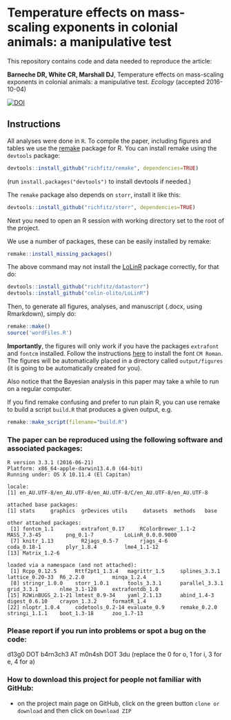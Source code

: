 # Temperature effects on mass-scaling exponents in colonial animals: a manipulative test

This repository contains code and data needed to reproduce the article:

**Barneche DR, White CR, Marshall DJ**, Temperature effects on mass-scaling exponents in colonial animals: a manipulative test. *Ecology* (accepted 2016-10-04)

[![DOI](https://zenodo.org/badge/46690645.svg)](https://zenodo.org/badge/latestdoi/46690645)

## Instructions

All analyses were done in `R`. To compile the paper, including figures and tables we use the [remake](https://github.com/richfitz/remake) package for R. You can install remake using the `devtools` package:

```r
devtools::install_github("richfitz/remake", dependencies=TRUE)
```
(run `install.packages("devtools")` to install devtools if needed.)

The `remake` package also depends on `storr`, install it like this:
```r
devtools::install_github("richfitz/storr", dependencies=TRUE)
```

Next you need to open an R session with working directory set to the root of the project.

We use a number of packages, these can be easily installed by remake:

```r
remake::install_missing_packages()
```

The above command may not install the [LoLinR](https://github.com/colin-olito/LoLinR) package correctly, for that do:
```r
devtools::install_github("richfitz/datastorr")
devtools::install_github("colin-olito/LoLinR")
```

Then, to generate all figures, analyses, and manuscript (.docx, using Rmarkdown), simply do:

```r
remake::make()
source('wordFiles.R')
```

**Importantly**, the figures will only work if you have the packages `extrafont` and `fontcm` installed. Follow the instructions [here](https://cran.r-project.org/web/packages/fontcm/README.html) to install the font `CM Roman`. The figures will be automatically placed in a directory called `output/figures` (it is going to be automatically created for you).  

Also notice that the Bayesian analysis in this paper may take a while to run on a regular computer.  

If you find remake confusing and prefer to run plain R, you can use remake to build a script `build.R` that produces a given output, e.g.

```r
remake::make_script(filename="build.R")
```

### The paper can be reproduced using the following software and associated packages:
```
R version 3.3.1 (2016-06-21)
Platform: x86_64-apple-darwin13.4.0 (64-bit)
Running under: OS X 10.11.4 (El Capitan)

locale:
[1] en_AU.UTF-8/en_AU.UTF-8/en_AU.UTF-8/C/en_AU.UTF-8/en_AU.UTF-8

attached base packages:
[1] stats     graphics  grDevices utils     datasets  methods   base     

other attached packages:
 [1] fontcm_1.1         extrafont_0.17     RColorBrewer_1.1-2 MASS_7.3-45        png_0.1-7          LoLinR_0.0.0.9000 
 [7] knitr_1.13         R2jags_0.5-7       rjags_4-6          coda_0.18-1        plyr_1.8.4         lme4_1.1-12       
[13] Matrix_1.2-6      

loaded via a namespace (and not attached):
 [1] Rcpp_0.12.5      Rttf2pt1_1.3.4   magrittr_1.5     splines_3.3.1    lattice_0.20-33  R6_2.2.0         minqa_1.2.4     
 [8] stringr_1.0.0    storr_1.0.1      tools_3.3.1      parallel_3.3.1   grid_3.3.1       nlme_3.1-128     extrafontdb_1.0 
[15] R2WinBUGS_2.1-21 lmtest_0.9-34    yaml_2.1.13      abind_1.4-3      digest_0.6.10    crayon_1.3.2     formatR_1.4     
[22] nloptr_1.0.4     codetools_0.2-14 evaluate_0.9     remake_0.2.0     stringi_1.1.1    boot_1.3-18      zoo_1.7-13      
```
### Please report if you run into problems or spot a bug on the code:
d13g0 DOT b4rn3ch3 AT m0n4sh DOT 3du (replace the 0 for o, 1 for i, 3 for e, 4 for a)  

### How to download this project for people not familiar with GitHub:  
* on the project main page on GitHub, click on the green button `clone or download` and then click on `Download ZIP`  
